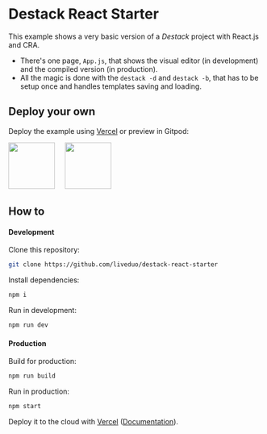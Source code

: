 # Destack React Starter

This example shows a very basic version of a *Destack* project with React.js and CRA. 

- There's one page, `App.js`, that shows the visual editor (in development) and the compiled version (in production). 
- All the magic is done with the `destack -d` and `destack -b`, that has to be setup once and handles templates saving and loading.

## Deploy your own

Deploy the example using [Vercel](https://vercel.com) or preview in Gitpod:

[<img src="https://github.com/LiveDuo/destack/raw/main/assets/vercel_big.png" width="92">](https://vercel.com/new/git/external?repository-url=https://github.com/LiveDuo/destack-react-starter&project-name=destack-react-starter&repository-name=destack-react-starter)
&nbsp;&nbsp;&nbsp;
[<img src="https://github.com/LiveDuo/destack/raw/main/assets/gitpod_big.png" width="92">](https://gitpod.io/#https://github.com/LiveDuo/destack-react-starter)


## How to

#### Development

Clone this repository:
```sh
git clone https://github.com/liveduo/destack-react-starter
```
Install dependencies:
```sh
npm i
```
Run in development:
```sh
npm run dev
```

#### Production

Build for production:
```sh
npm run build
```
Run in production:
```sh
npm start
```

Deploy it to the cloud with [Vercel](https://vercel.com/new) ([Documentation](https://nextjs.org/docs/deployment)).
